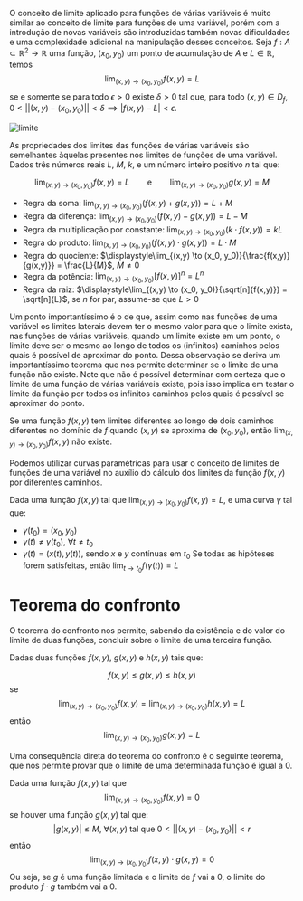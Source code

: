 O conceito de limite aplicado para funções de várias variáveis é muito similar ao conceito de limite para funções de uma variável, porém com a introdução de novas variáveis são introduzidas também novas dificuldades e uma complexidade adicional na manipulação desses conceitos.
Seja $f: A \subset \mathbb{R}^2 \to \mathbb{R}$ uma função, $(x_0, y_0)$ um ponto de acumulação de $A$ e $L \in \mathbb{R}$, temos
$$
    \lim_{(x,y) \to (x_0, y_0)}{f(x,y)} = L
$$
se e somente se para todo $\epsilon > 0$ existe $\delta > 0$ tal que, para todo $(x,y) \in D_f$, $0 < ||(x,y) - (x_0, y_0)|| < \delta \implies |f(x,y) - L| < \epsilon$.

![limite](limitevariasvariaveis.png)

As propriedades dos limites das funções de várias variáveis são semelhantes àquelas presentes nos limites de funções de uma variável. Dados três números reais $L$, $M$, $k$, e um número inteiro positivo $n$ tal que:

$$
\lim_{(x,y) \to (x_0, y_0)}{f(x,y)} = L \qquad \text{e} \qquad\lim_{(x,y) \to (x_0, y_0)}{g(x,y)} = M
$$

- Regra da soma: $\displaystyle\lim_{(x,y) \to (x_0, y_0)}{(f(x,y) + g(x,y))} = L + M$
- Regra da diferença: $\displaystyle\lim_{(x,y) \to (x_0, y_0)}{(f(x,y) - g(x,y))} = L - M$
- Regra da multiplicação por constante: $\displaystyle\lim_{(x,y) \to (x_0, y_0)}{(k \cdot f(x,y))} = kL$
- Regra do produto: $\displaystyle\lim_{(x,y) \to (x_0, y_0)}{(f(x,y) \cdot g(x,y))} = L \cdot M$
- Regra do quociente: $\displaystyle\lim_{(x,y) \to (x_0, y_0)}{\frac{f(x,y)}{g(x,y)}} = \frac{L}{M}$, $M \neq 0$
- Regra da potência: $\displaystyle\lim_{(x,y) \to (x_0, y_0)}{[f(x,y)]^n} = L^n$
- Regra da raiz: $\displaystyle\lim_{(x,y) \to (x_0, y_0)}{\sqrt[n]{f(x,y)}} = \sqrt[n]{L}$, se $n$ for par, assume-se que $L > 0$

Um ponto importantíssimo é o de que, assim como nas funções de uma variável os limites laterais devem ter o mesmo valor para que o limite exista, nas funções de várias variáveis, quando um limite existe em um ponto, o limite deve ser o mesmo ao longo de todos os (infinitos) caminhos pelos quais é possível de aproximar do ponto. Dessa observação se deriva um importantíssimo teorema que nos permite determinar se o limite de uma função não existe. Note que não é possível determinar com certeza que o limite de uma função de várias variáveis existe, pois isso implica em testar o limite da função por todos os infinitos caminhos pelos quais é possível se aproximar do ponto.

Se uma função $f(x,y)$ tem limites diferentes ao longo de dois caminhos diferentes no domínio de $f$ quando $(x,y)$ se aproxima de $(x_0, y_0)$, então $\displaystyle\lim_{(x,y) \to (x_0, y_0)}{f(x,y)}$ não existe.

Podemos utilizar curvas paramétricas para usar o conceito de limites de funções de uma variável no auxílio do cálculo dos limites da função $f(x,y)$ por diferentes caminhos.

Dada uma função $f(x,y)$ tal que $\lim_{(x,y) \to (x_0, y_0)}{f(x,y)}=L$, e uma curva $\gamma$ tal que:
- $\gamma (t_0) = (x_0, y_0)$
- $\gamma (t) \neq \gamma (t_0)$, $\forall t \neq t_0$
- $\gamma (t) = (x(t), y(t))$, sendo $x$ e $y$ contínuas em $t_0$
Se todas as hipóteses forem satisfeitas, então $\lim_{t \to t_0}{f(\gamma (t))}=L$

# Teorema do confronto
O teorema do confronto nos permite, sabendo da existência e do valor do limite de duas funções, concluir sobre o limite de uma terceira função.

Dadas duas funções $f(x,y)$, $g(x,y)$ e $h(x,y)$ tais que:

$$
f(x,y) \leq g(x,y) \leq h(x,y)
$$
se
$$
\lim_{(x,y) \to (x_0, y_0)}{f(x,y)}=\lim_{(x,y) \to (x_0, y_0)}{h(x,y)}=L
$$
então
$$
\lim_{(x,y) \to (x_0, y_0)}{g(x,y)}=L
$$

Uma consequência direta do teorema do confronto é o seguinte teorema, que nos permite provar que o limite de uma determinada função é igual a $0$.

Dada uma função $f(x,y)$ tal que
$$
\lim_{(x,y) \to (x_0, y_0)}{f(x,y)}=0
$$
se houver uma função $g(x,y)$ tal que:
$$
|g(x,y)| \leq M\text{, } \forall (x,y) \text{ tal que } 0 < ||(x,y) - (x_0,y_0)|| < r
$$
então
$$
\lim_{(x,y) \to (x_0, y_0)}{f(x,y) \cdot g(x,y)}=0
$$
Ou seja, se $g$ é uma função limitada e o limite de $f$ vai a $0$, o limite do produto $f \cdot g$ também vai a $0$.